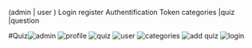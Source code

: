 (admin | user )
Login 
register
Authentification Token
 categories |quiz |question  


#Quiz![admin](https://user-images.githubusercontent.com/49809803/214031305-8f6ff416-cbb3-49ca-8c40-ddf57fba8256.PNG)
![profile](https://user-images.githubusercontent.com/49809803/214031323-dc0baeaa-4255-4ca9-9800-15226bdb96f3.PNG)
![quiz](https://user-images.githubusercontent.com/49809803/214031340-847a191b-bd51-4c0d-871c-03cd7ade0389.PNG)
![user](https://user-images.githubusercontent.com/49809803/214031352-ec5314f5-4a96-495b-b8bc-f1693deaed80.PNG)
![categories](https://user-images.githubusercontent.com/49809803/214031366-13bc7119-964b-4e89-8660-8a0a9b5026a9.PNG)
![add quiz](https://user-images.githubusercontent.com/49809803/214031394-737186b8-d46c-430b-aa58-1542be682d73.PNG)
![login](https://user-images.githubusercontent.com/49809803/214031409-b28d130d-dbb3-4573-9c08-f5d068aeb0c3.PNG)
